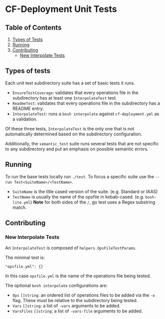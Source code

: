 # CF-Deployment Unit Tests

## Table of Contents
1. [Types of Tests](#types-of-tests)
1. [Running](#running)
1. [Contributing](#contributing)
    - [New Interpolate Tests](#new-interpolate-tests)

## Types of tests
Each unit test subdirectory suite has a set of basic tests it runs.

- `EnsureTestCoverage`: validates that every operations file in the subdirectory has
at least one `InterpolateTest` test.
- `ReadmeTest`: validates that every operations file in the subdirectory has a
README entry.
- `InterpolateTest`: runs a `bosh interpolate` against `cf-deployment.yml` as a
validation.

Of these three tests, `InterpolateTest` is the only one that is not
automatically determined based on the subdirectory configuration.

Additionally, the `semantic_test` suite runs several tests that are not
specific to any subdirectory and put an emphasis on possible semantic errors.

## Running
To run the base tests locally run `./test`.
To focus a specific suite use the `--run Test<SuiteName>/<TestName>`.
- `SuiteName` is the title cased version of the suite. (e.g. Standard or IAAS)
- `TestName` is usually the name of the opsfile in kebab-cased. (e.g.
  `bosh-lite.yml`)
**Note** for both sides of the `/`, go test uses a Regex substring match.

## Contributing
### New Interpolate Tests
An `InterpolateTest` is composed of `helpers.OpsFileTestParams`.

The minimal test is:
```golang
"opsfile.yml": {}
```

In this case `opsfile.yml` is the name of the operations file being tested.

The optional `bosh interpolate` configurations are:
- `Ops` `[]string`: an ordered list of operations files to be added via the
  `-o` flag. These must be relative to the subdirectory being tested.
- `Vars` `[]string`: a list of `-vars` arguments to be added.
- `VarsFiles` `[]string`: a list of `-vars-file` arguments to be added.
